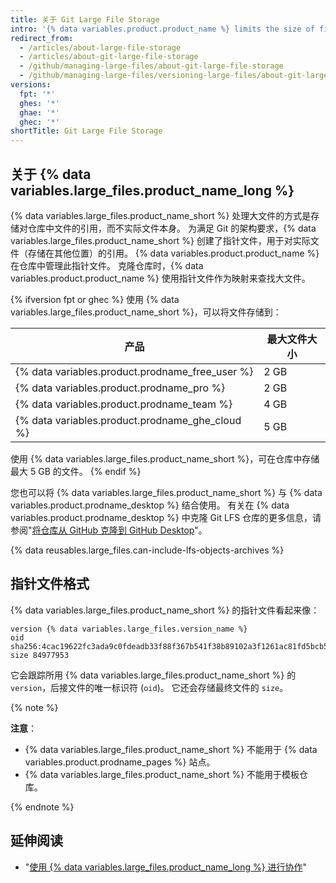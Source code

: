 ```yaml
---
title: 关于 Git Large File Storage
intro: '{% data variables.product.product_name %} limits the size of files allowed in repositories. To track files beyond this limit, you can use {% data variables.large_files.product_name_long %}.'
redirect_from:
  - /articles/about-large-file-storage
  - /articles/about-git-large-file-storage
  - /github/managing-large-files/about-git-large-file-storage
  - /github/managing-large-files/versioning-large-files/about-git-large-file-storage
versions:
  fpt: '*'
  ghes: '*'
  ghae: '*'
  ghec: '*'
shortTitle: Git Large File Storage
---
```


## 关于 {% data variables.large_files.product_name_long %}

{% data variables.large_files.product_name_short %} 处理大文件的方式是存储对仓库中文件的引用，而不实际文件本身。 为满足 Git 的架构要求，{% data variables.large_files.product_name_short %} 创建了指针文件，用于对实际文件（存储在其他位置）的引用。 {% data variables.product.product_name %} 在仓库中管理此指针文件。 克隆仓库时，{% data variables.product.product_name %} 使用指针文件作为映射来查找大文件。

{% ifversion fpt or ghec %}
使用 {% data variables.large_files.product_name_short %}，可以将文件存储到：

| 产品                                                | 最大文件大小           |
| ------------------------------------------------- | ---------------- |
| {% data variables.product.prodname_free_user %} | 2 GB             |
| {% data variables.product.prodname_pro %}         | 2 GB             |
| {% data variables.product.prodname_team %}        | 4 GB             |
| {% data variables.product.prodname_ghe_cloud %} | 5 GB |{% else %}
 使用 {% data variables.large_files.product_name_short %}，可在仓库中存储最大 5 GB 的文件。
{% endif %}

您也可以将 {% data variables.large_files.product_name_short %} 与 {% data variables.product.prodname_desktop %} 结合使用。 有关在 {% data variables.product.prodname_desktop %} 中克隆 Git LFS 仓库的更多信息，请参阅"[将仓库从 GitHub 克隆到 GitHub Desktop](/desktop/guides/contributing-to-projects/cloning-a-repository-from-github-to-github-desktop)"。

{% data reusables.large_files.can-include-lfs-objects-archives %}

## 指针文件格式

{% data variables.large_files.product_name_short %} 的指针文件看起来像：

```
version {% data variables.large_files.version_name %}
oid sha256:4cac19622fc3ada9c0fdeadb33f88f367b541f38b89102a3f1261ac81fd5bcb5
size 84977953
```

它会跟踪所用 {% data variables.large_files.product_name_short %} 的 `version`，后接文件的唯一标识符 (`oid`)。 它还会存储最终文件的 `size`。

{% note %}

**注意**：
- {% data variables.large_files.product_name_short %} 不能用于 {% data variables.product.prodname_pages %} 站点。
- {% data variables.large_files.product_name_short %} 不能用于模板仓库。

{% endnote %}

## 延伸阅读

- "[使用 {% data variables.large_files.product_name_long %} 进行协作](/articles/collaboration-with-git-large-file-storage)"
